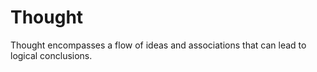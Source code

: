 # Thought
Thought encompasses a flow of ideas and associations that can lead to logical conclusions.
